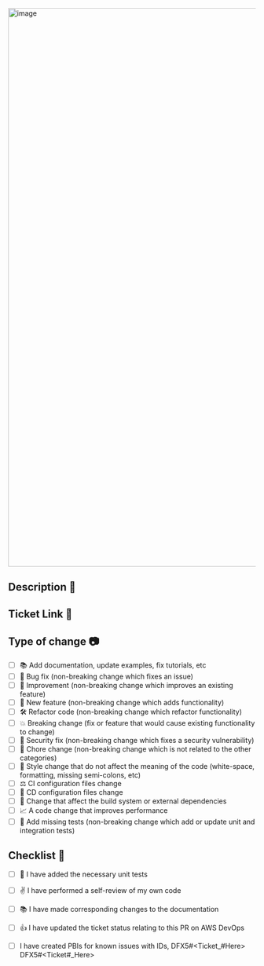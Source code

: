<img width="1138" alt="image" src="https://encrypted-tbn0.gstatic.com/images?q=tbn:ANd9GcTq9QB8daUd7YpNX6SreW-HzqDm1MnHClgWdw&s">

## Description :violin:
<!--
Please include a summary of the change and which issue is fixed.
List any dependencies that are required for this change.
-->

## Ticket Link :gun:
<!--
If this pull request addresses a AWS DevOps ticket,
please refer it with the format shown below and a link will be automatically added.
Your ticket will also auto resolve if you include the "Resolves" keyword
before the ticket number.
Resolves AB#<Ticket_#_Here>
-->

## Type of change :camera:

- [ ] 📚 Add documentation, update examples, fix tutorials, etc
- [ ] 🔧 Bug fix (non-breaking change which fixes an issue)
- [ ] 🥂 Improvement (non-breaking change which improves an existing feature)
- [ ] 🚀 New feature (non-breaking change which adds functionality)
- [ ] 🛠️ Refactor code (non-breaking change which refactor functionality)
- [ ] 💥 Breaking change (fix or feature that would cause existing functionality to change)
- [ ] 🔐 Security fix (non-breaking change which fixes a security vulnerability)
- [ ] 🎱 Chore change (non-breaking change which is not related to the other categories)
- [ ] 🧥 Style change that do not affect the meaning of the code (white-space, formatting, missing semi-colons, etc)
- [ ] ⚖️ CI configuration files change
- [ ] 📡 CD configuration files change
- [ ] 🔨 Change that affect the build system or external dependencies
- [ ] 📈 A code change that improves performance
- [ ] 💉 Add missing tests (non-breaking change which add or update unit and integration tests)

## Checklist :wrench:
- [ ] :dart:  I have added the necessary unit tests
- [ ] :v: I have performed a self-review of my own code
- [ ] :books: I have made corresponding changes to the documentation
- [ ] :+1: I have updated the ticket status relating to this PR on AWS DevOps
- [ ] I have created PBIs for known issues with IDs,
      DFX5#<Ticket_#Here>
      DFX5#<Ticket#_Here>
 
